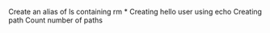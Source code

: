 Create an alias of ls containing rm *
Creating hello user using echo
Creating path
Count number of paths
